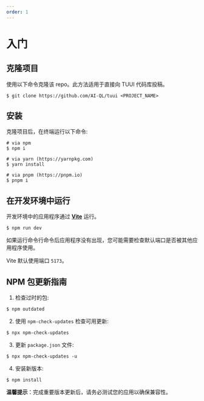 ```yaml
---
order: 1
---
```


# 入门

## 克隆项目

使用以下命令克隆该 repo。此方法适用于直接向 TUUI 代码库投稿。

```shell
$ git clone https://github.com/AI-QL/tuui <PROJECT_NAME>
```

## 安装

克隆项目后，在终端运行以下命令:

```shell
# via npm
$ npm i

# via yarn (https://yarnpkg.com)
$ yarn install

# via pnpm (https://pnpm.io)
$ pnpm i
```

## 在开发环境中运行

开发环境中的应用程序通过 **[Vite](https://vitejs.dev)** 运行。

```shell
$ npm run dev
```

如果运行命令行命令后应用程序没有出现，您可能需要检查默认端口是否被其他应用程序使用。

Vite 默认使用端口 `5173`。


## NPM 包更新指南

1. 检查过时的包:

```shell
$ npm outdated
```

2. 使用 `npm-check-updates` 检查可用更新:
```shell
$ npx npm-check-updates
```

3. 更新 `package.json` 文件:

```shell
$ npx npm-check-updates -u
```

4. 安装新版本:
```shell
$ npm install
```

**温馨提示**：完成重要版本更新后，请务必测试您的应用以确保兼容性。
